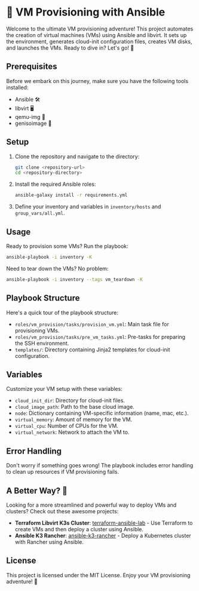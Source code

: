 # 🚀 VM Provisioning with Ansible

Welcome to the ultimate VM provisioning adventure! This project automates the creation of virtual machines (VMs) using Ansible and libvirt. It sets up the environment, generates cloud-init configuration files, creates VM disks, and launches the VMs. Ready to dive in? Let's go! 🌟

## Prerequisites

Before we embark on this journey, make sure you have the following tools installed:

- Ansible 🛠️
- libvirt 🖥️
- qemu-img 💾
- genisoimage 📀

## Setup

1. Clone the repository and navigate to the directory:
    ```sh
    git clone <repository-url>
    cd <repository-directory>
    ```

2. Install the required Ansible roles:
    ```sh
    ansible-galaxy install -r requirements.yml
    ```

3. Define your inventory and variables in `inventory/hosts` and `group_vars/all.yml`.

## Usage

Ready to provision some VMs? Run the playbook:
```sh
ansible-playbook -i inventory -K
```

Need to tear down the VMs? No problem:
```sh
ansible-playbook -i inventory --tags vm_teardown -K
```

## Playbook Structure

Here's a quick tour of the playbook structure:

- `roles/vm_provision/tasks/provision_vm.yml`: Main task file for provisioning VMs.
- `roles/vm_provision/tasks/pre_vm_tasks.yml`: Pre-tasks for preparing the SSH environment.
- `templates/`: Directory containing Jinja2 templates for cloud-init configuration.

## Variables

Customize your VM setup with these variables:

- `cloud_init_dir`: Directory for cloud-init files.
- `cloud_image_path`: Path to the base cloud image.
- `node`: Dictionary containing VM-specific information (name, mac, etc.).
- `virtual_memory`: Amount of memory for the VM.
- `virtual_cpu`: Number of CPUs for the VM.
- `virtual_network`: Network to attach the VM to.

## Error Handling

Don't worry if something goes wrong! The playbook includes error handling to clean up resources if VM provisioning fails.

## A Better Way? 🤔

Looking for a more streamlined and powerful way to deploy VMs and clusters? Check out these awesome projects:

- **Terraform Libvirt K3s Cluster**: [terraform-ansible-lab](https://github.com/abaas-madscience/terraform-ansible-lab) - Use Terraform to create VMs and then deploy a cluster using Ansible.
- **Ansible K3 Rancher**: [ansible-k3-rancher](https://github.com/abaas-madscience/ansible-k3-rancher) - Deploy a Kubernetes cluster with Rancher using Ansible.

## License

This project is licensed under the MIT License. Enjoy your VM provisioning adventure! 🎉